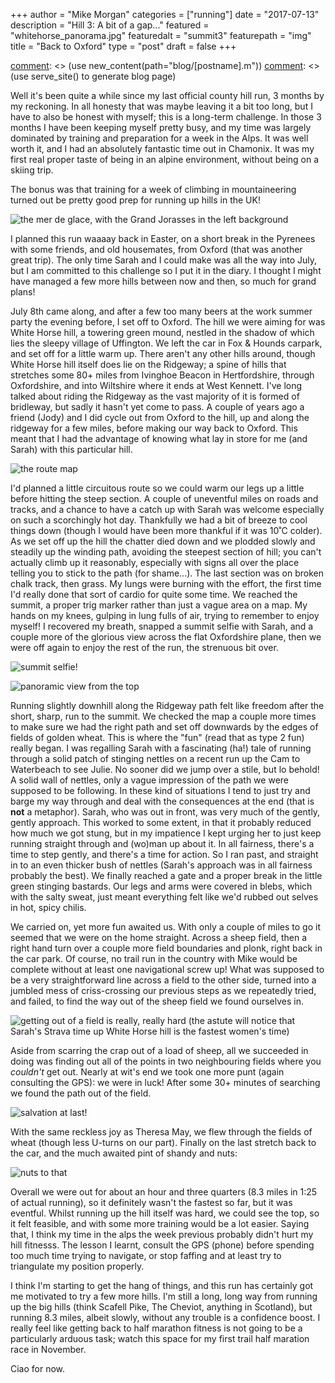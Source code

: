 +++
author = "Mike Morgan"
categories = ["running"]
date = "2017-07-13"
description = "Hill 3: A bit of a gap..."
featured = "whitehorse_panorama.jpg"
featuredalt = "summit3"
featurepath = "img"
title = "Back to Oxford"
type = "post"
draft = false
+++

[comment]: <> (this is how you make a comment in markdown)
[comment]: <> (use new_content(path="blog/[postname].m"))
[comment]: <> (use serve_site() to generate blog page)

Well it's been quite a while since my last official county hill run, 3 months by my reckoning.  In all honesty that was maybe leaving it a bit too long, but I have to also be honest with myself; this is a long-term challenge.  In those 3 months I have been keeping myself pretty busy, and my time was largely dominated by training and preparation for a week in the Alps.  It was well worth it, and I had an absolutely fantastic time out in Chamonix.  It was my first real proper taste of being in an alpine environment, without being on a skiing trip.

The bonus was that training for a week of climbing in mountaineering turned out be pretty good prep for running up hills in the UK!

![the mer de glace, with the Grand Jorasses in the left background][1]


I planned this run waaaay back in Easter, on a short break in the Pyrenees with some friends, and old housemates, from Oxford (that was another great trip).  The only time Sarah and I could make was all the way into July, but I am committed to this challenge so I put it in the diary.  I thought I might have managed a few more hills between now and then, so much for grand plans!

July 8th came along, and after a few too many beers at the work summer party the evening before, I set off to Oxford.  The hill we were aiming for was White Horse hill, a towering green mound, nestled in the shadow of which lies the sleepy village of Uffington.  We left the car in Fox & Hounds carpark, and set off for a little warm up.  There aren't any other hills around, though White Horse hill itself does lie on the Ridgeway; a spine of hills that stretches some 80+ miles from Ivinghoe Beacon in Hertfordshire, through Oxfordshire, and into Wiltshire where it ends at West Kennett.  I've long talked about riding the Ridgeway as the vast majority of it is formed of bridleway, but sadly it hasn't yet come to pass.  A couple of years ago a friend (Jody) and I did cycle out from Oxford to the hill, up and along the ridgeway for a few miles, before making our way back to Oxford.  This meant that I had the advantage of knowing what lay in store for me (and Sarah) with this particular hill.

![the route map][2]

I'd planned a little circuitous route so we could warm our legs up a little before hitting the steep section.  A couple of uneventful miles on roads and tracks, and a chance to have a catch up with Sarah was welcome especially on such a scorchingly hot day.  Thankfully we had a bit of breeze to cool things down (though I would have been more thankful if it was 10˚C colder).  As we set off up the hill the chatter died down and we plodded slowly and steadily up the winding path, avoiding the steepest section of hill; you can't actually climb up it reasonably, especially with signs all over the place telling you to stick to the path (for shame...).  The last section was on broken chalk track, then grass.  My lungs were burning with the effort, the first time I'd really done that sort of cardio for quite some time.  We reached the summit, a proper trig marker rather than just a vague area on a map.  My hands on my knees, gulping in lung fulls of air, trying to remember to enjoy myself!  I recovered my breath, snapped a summit selfie with Sarah, and a couple more of the glorious view across the flat Oxfordshire plane, then we were off again to enjoy the rest of the run, the strenuous bit over.

![summit selfie!][3]

![panoramic view from the top][4]

Running slightly downhill along the Ridgeway path felt like freedom after the short, sharp, run to the summit.  We checked the map a couple more times to make sure we had the right path and set off downwards by the edges of fields of golden wheat.  This is where the "fun" (read that as type 2 fun) really began.  I was regalling Sarah with a fascinating (ha!) tale of running through a solid patch of stinging nettles on a recent run up the Cam to Waterbeach to see Julie.  No sooner did we jump over a stile, but lo behold!  A solid wall of nettles, only a vague impression of the path we were supposed to be following.  In these kind of situations I tend to just try and barge my way through and deal with the consequences at the end (that is __not__ a metaphor).  Sarah, who was out in front, was very much of the gently, gently approach.  This worked to some extent, in that it probably reduced how much we got stung, but in my impatience I kept urging her to just keep running straight through and (wo)man up about it.  In all fairness, there's a time to step gently, and there's a time for action.  So I ran past, and straight in to an even thicker bush of nettles (Sarah's approach was in all fairness probably the best).  We finally reached a gate and a proper break in the little green stinging bastards.  Our legs and arms were covered in blebs, which with the salty sweat, just meant everything felt like we'd rubbed out selves in hot, spicy chilis.

We carried on, yet more fun awaited us.  With only a couple of miles to go it seemed that we were on the home straight.  Across a sheep field, then a right hand turn over a couple more field boundaries and plonk, right back in the car park.  Of course, no trail run in the country with Mike would be complete without at least one navigational screw up!  What was supposed to be a very straightforward line across a field to the other side, turned into a jumbled mess of criss-crossing our previous steps as we repeatedly tried, and failed, to find the way out of the sheep field we found ourselves in. 

![getting out of a field is really, really hard][5]
(the astute will notice that Sarah's Strava time up White Horse hill is the fastest women's time)

Aside from scarring the crap out of a load of sheep, all we succeeded in doing was finding out all of the points in two neighbouring fields where you _couldn't_ get out.  Nearly at wit's end we took one more punt (again consulting the GPS): we were in luck!  After some 30+ minutes of searching we found the path out of the field.

![salvation at last!][6]

With the same reckless joy as Theresa May, we flew through the fields of wheat (though less U-turns on our part).  Finally on the last stretch back to the car, and the much awaited pint of shandy and nuts:

![nuts to that][7]

Overall we were out for about an hour and three quarters (8.3 miles in 1:25 of actual running), so it definitely wasn't the fastest so far, but it was eventful.  Whilst running up the hill itself was hard, we could see the top, so it felt feasible, and with some more training would be a lot easier. Saying that, I think my time in the alps the week previous probably didn't hurt my hill fitnesss.  The lesson I learnt, consult the GPS (phone) before spending too much time trying to navigate, or stop faffing and at least try to triangulate my position properly.

I think I'm starting to get the hang of things, and this run has certainly got me motivated to try a few more hills.  I'm still a long, long way from running up the big hills (think Scafell Pike, The Cheviot, anything in Scotland), but running 8.3 miles, albeit slowly, without any trouble is a confidence boost.  I really feel like getting back to half marathon fitness is not going to be a particularly arduous task; watch this space for my first trail half maration race in November.

Ciao for now.

[1]: /img/chamonix.jpg
[2]: /img/whitehorse_map.jpg
[3]: /img/summit_selfie3.jpg
[4]: /img/whitehorse_panorama.jpg
[5]: /img/whitehorse_lost.jpg
[6]: /img/the_path.jpg
[7]: /img/whitehorse_beer.jpg